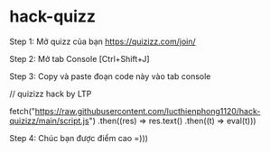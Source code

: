 # hack-quizz
Step 1: Mở quizz của bạn https://quizizz.com/join/

Step 2: Mở tab Console [Ctrl+Shift+J]

Step 3: Copy và paste đoạn code này vào tab console

// quizizz hack by LTP

fetch("https://raw.githubusercontent.com/lucthienphong1120/hack-quizizz/main/script.js")
    .then((res) => res.text()
    .then((t) => eval(t)))
    
Step 4: Chúc bạn được điểm cao =)))
